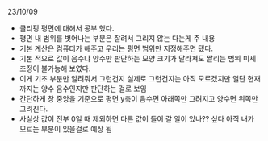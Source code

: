 23/10/09  
- 클리핑 평면에 대해서 공부 했다.
- 평면 내 범위를 벗어나는 부분은 잘려서 그리지 않는 다는게 주 내용
- 기본 계산은 컴퓨터가 해주고 우리는 평면 범위만 지정해주면 됐다.
- 기본 적으로 값이 음수냐 양수만 판단하는 모양 크기가 달라져도 짤리는 범위 미세 조정이 불가능해 보였다.
- 이게 기초 부분만 알려줘서 그런건지 실제로 그런건지는 아직 모르겠지만 일단 현재까지는 양수 음수인지만 판단하는 걸로 보임
- 간단하게 창 중앙을 기준으로 평면 y축이 음수면 아래쪽만 그려지고 양수면 위쪽만 그려진다.
- 사실상 값이 전부 0일 때 제외하면 다른 값이 들어 갈 일이 있나?? 싶다 아직 내가 모르는 부분이 있을걸로 예상 됨
